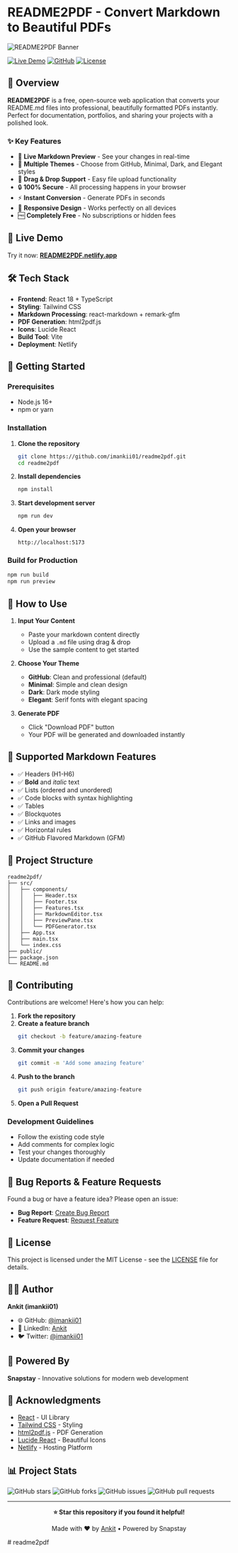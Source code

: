 # README2PDF - Convert Markdown to Beautiful PDFs

![README2PDF Banner](https://via.placeholder.com/800x200/4f46e5/ffffff?text=README2PDF+-+Markdown+to+PDF+Converter)

[![Live Demo](https://img.shields.io/badge/Live-Demo-blue?style=for-the-badge)](https://readmetopdf.snapstay.in/)
[![GitHub](https://img.shields.io/badge/GitHub-Repository-black?style=for-the-badge&logo=github)](https://github.com/imankii01/readme2pdf)
[![License](https://img.shields.io/badge/License-MIT-green?style=for-the-badge)](LICENSE)

## 🚀 Overview

**README2PDF** is a free, open-source web application that converts your README.md files into professional, beautifully formatted PDFs instantly. Perfect for documentation, portfolios, and sharing your projects with a polished look.

### ✨ Key Features

- 📝 **Live Markdown Preview** - See your changes in real-time
- 🎨 **Multiple Themes** - Choose from GitHub, Minimal, Dark, and Elegant styles
- 📁 **Drag & Drop Support** - Easy file upload functionality
- 🔒 **100% Secure** - All processing happens in your browser
- ⚡ **Instant Conversion** - Generate PDFs in seconds
- 📱 **Responsive Design** - Works perfectly on all devices
- 🆓 **Completely Free** - No subscriptions or hidden fees

## 🌟 Live Demo

Try it now: **[README2PDF.netlify.app](https://readmetopdf.snapstay.in/)**

## 🛠️ Tech Stack

- **Frontend**: React 18 + TypeScript
- **Styling**: Tailwind CSS
- **Markdown Processing**: react-markdown + remark-gfm
- **PDF Generation**: html2pdf.js
- **Icons**: Lucide React
- **Build Tool**: Vite
- **Deployment**: Netlify

## 🚀 Getting Started

### Prerequisites

- Node.js 16+ 
- npm or yarn

### Installation

1. **Clone the repository**
   ```bash
   git clone https://github.com/imankii01/readme2pdf.git
   cd readme2pdf
   ```

2. **Install dependencies**
   ```bash
   npm install
   ```

3. **Start development server**
   ```bash
   npm run dev
   ```

4. **Open your browser**
   ```
   http://localhost:5173
   ```

### Build for Production

```bash
npm run build
npm run preview
```

## 📖 How to Use

1. **Input Your Content**
   - Paste your markdown content directly
   - Upload a `.md` file using drag & drop
   - Use the sample content to get started

2. **Choose Your Theme**
   - **GitHub**: Clean and professional (default)
   - **Minimal**: Simple and clean design
   - **Dark**: Dark mode styling
   - **Elegant**: Serif fonts with elegant spacing

3. **Generate PDF**
   - Click "Download PDF" button
   - Your PDF will be generated and downloaded instantly

## 🎨 Supported Markdown Features

- ✅ Headers (H1-H6)
- ✅ **Bold** and *italic* text
- ✅ Lists (ordered and unordered)
- ✅ Code blocks with syntax highlighting
- ✅ Tables
- ✅ Blockquotes
- ✅ Links and images
- ✅ Horizontal rules
- ✅ GitHub Flavored Markdown (GFM)

## 📁 Project Structure

```
readme2pdf/
├── src/
│   ├── components/
│   │   ├── Header.tsx
│   │   ├── Footer.tsx
│   │   ├── Features.tsx
│   │   ├── MarkdownEditor.tsx
│   │   ├── PreviewPane.tsx
│   │   └── PDFGenerator.tsx
│   ├── App.tsx
│   ├── main.tsx
│   └── index.css
├── public/
├── package.json
└── README.md
```

## 🤝 Contributing

Contributions are welcome! Here's how you can help:

1. **Fork the repository**
2. **Create a feature branch**
   ```bash
   git checkout -b feature/amazing-feature
   ```
3. **Commit your changes**
   ```bash
   git commit -m 'Add some amazing feature'
   ```
4. **Push to the branch**
   ```bash
   git push origin feature/amazing-feature
   ```
5. **Open a Pull Request**

### Development Guidelines

- Follow the existing code style
- Add comments for complex logic
- Test your changes thoroughly
- Update documentation if needed

## 🐛 Bug Reports & Feature Requests

Found a bug or have a feature idea? Please open an issue:

- **Bug Report**: [Create Bug Report](https://github.com/imankii01/readme2pdf/issues/new?template=bug_report.md)
- **Feature Request**: [Request Feature](https://github.com/imankii01/readme2pdf/issues/new?template=feature_request.md)

## 📄 License

This project is licensed under the MIT License - see the [LICENSE](LICENSE) file for details.

## 👨‍💻 Author

**Ankit (imankii01)**

- 🌐 GitHub: [@imankii01](https://github.com/imankii01)
- 💼 LinkedIn: [Ankit](https://linkedin.com/in/imankii01)
- 🐦 Twitter: [@imankii01](https://twitter.com/imankii01)

## 🏢 Powered By

**Snapstay** - Innovative solutions for modern web development

## 🙏 Acknowledgments

- [React](https://reactjs.org/) - UI Library
- [Tailwind CSS](https://tailwindcss.com/) - Styling
- [html2pdf.js](https://github.com/eKoopmans/html2pdf.js) - PDF Generation
- [Lucide React](https://lucide.dev/) - Beautiful Icons
- [Netlify](https://netlify.com/) - Hosting Platform

## 📊 Project Stats

![GitHub stars](https://img.shields.io/github/stars/imankii01/readme2pdf?style=social)
![GitHub forks](https://img.shields.io/github/forks/imankii01/readme2pdf?style=social)
![GitHub issues](https://img.shields.io/github/issues/imankii01/readme2pdf)
![GitHub pull requests](https://img.shields.io/github/issues-pr/imankii01/readme2pdf)

---

<div align="center">

**⭐ Star this repository if you found it helpful!**

Made with ❤️ by [Ankit](https://github.com/imankii01) • Powered by Snapstay

</div># readme2pdf
